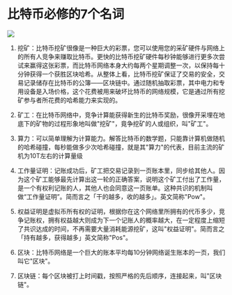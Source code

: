 # 比特币必修的7个名词

![](https://ws1.sinaimg.cn/large/006tNc79gy1fmgn305sruj30dw09q3zb.jpg)

1. 挖矿：比特币挖矿很像是一种巨大的彩票，您可以使用您的采矿硬件与网络上的所有人竞争来赚取比特币。更快的比特币挖矿硬件每秒钟能够进行更多次尝试来赢得这张彩票，而比特币网络本身大约每两个星期调整一次，以保持每十分钟获得一个获胜区块哈希。从整体上看，比特币挖矿保证了交易的安全，交易记录储存在比特币的公簿——区块链中。通过随机抽取彩票，其中电力和专用设备是入场价格，这个花费被用来破坏比特币的网络规模，它是通过所有挖矿参与者所花费的哈希能力来实现的。

2. 矿工：在比特币网络中，竞争计算能获得新生的比特币奖励，很像开采埋在地底下的矿物的过程形象地叫做"挖矿"，竟争挖矿的人或组织，叫"矿工"。

3. 算力：可以简单理解为计算能力。解答比特币的数学题，只能靠计算机做随机的哈希碰撞，每秒能做多少次哈希碰撞，就是其"算力"的代表，目前主流的矿机为10T左右的计算量级

4. 工作量证明：记账成功后，矿工把交易记录到一页账本里，同步给其他人。因为这个矿工能够最先计算出这一轮的正确答案，说明这个矿工付出了工作量，是一个有权利记账的人，其他人也会同意这一页账单。这种共识的机制叫做“工作量证明”。简而言之「干的越多，收的越多」。英文简称"Pow"。

5. 权益证明是虚拟币所有权的证明，根据你在这个网络里所拥有的代币多少，竞争记账权，拥有权益越大则成为下一个记账人的概率越大，在一定程度上缩短了共识达成的时间，不再需要大量消耗能源挖矿，这叫"权益证明"。简而言之「持有越多，获得越多」英文简称"Pos"。

6. 区块：比特币网络是一个巨大的账本平均每10分钟网络诞生账本的一页，我们叫它"区块"。

7. 区块链：每个区块被打上时间戳，按照严格的先后顺序，连接起来，叫"区块链"。



